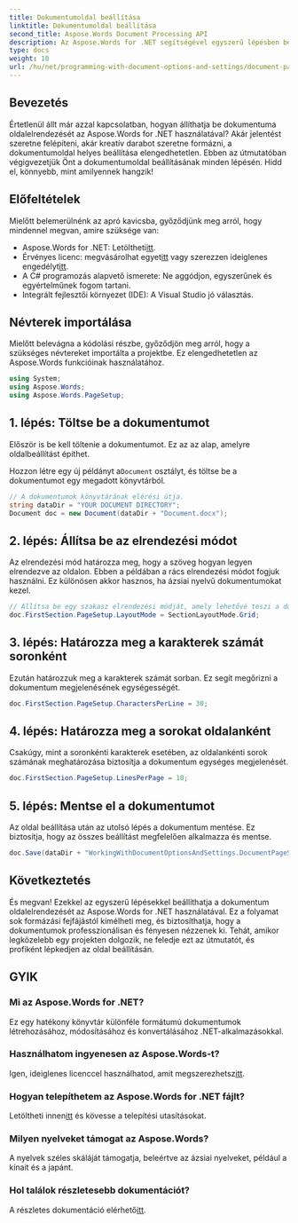 ```yaml
---
title: Dokumentumoldal beállítása
linktitle: Dokumentumoldal beállítása
second_title: Aspose.Words Document Processing API
description: Az Aspose.Words for .NET segítségével egyszerű lépésben beállíthatja a dokumentumoldalakat. Tanulja meg betölteni, beállítani az elrendezést, meghatározni a karaktereket soronként, sorokat oldalanként, és elmenteni a dokumentumot.
type: docs
weight: 10
url: /hu/net/programming-with-document-options-and-settings/document-page-setup/
---
```

## Bevezetés

Értetlenül állt már azzal kapcsolatban, hogyan állíthatja be dokumentuma oldalelrendezését az Aspose.Words for .NET használatával? Akár jelentést szeretne felépíteni, akár kreatív darabot szeretne formázni, a dokumentumoldal helyes beállítása elengedhetetlen. Ebben az útmutatóban végigvezetjük Önt a dokumentumoldal beállításának minden lépésén. Hidd el, könnyebb, mint amilyennek hangzik!

## Előfeltételek

Mielőtt belemerülnénk az apró kavicsba, győződjünk meg arról, hogy mindennel megvan, amire szüksége van:

-  Aspose.Words for .NET: Letöltheti[itt](https://releases.aspose.com/words/net/).
-  Érvényes licenc: megvásárolhat egyet[itt](https://purchase.aspose.com/buy) vagy szerezzen ideiglenes engedélyt[itt](https://purchase.aspose.com/temporary-license/).
- A C# programozás alapvető ismerete: Ne aggódjon, egyszerűnek és egyértelműnek fogom tartani.
- Integrált fejlesztői környezet (IDE): A Visual Studio jó választás.

## Névterek importálása

Mielőtt belevágna a kódolási részbe, győződjön meg arról, hogy a szükséges névtereket importálta a projektbe. Ez elengedhetetlen az Aspose.Words funkcióinak használatához.

```csharp
using System;
using Aspose.Words;
using Aspose.Words.PageSetup;
```

## 1. lépés: Töltse be a dokumentumot

Először is be kell töltenie a dokumentumot. Ez az az alap, amelyre oldalbeállítást építhet.

 Hozzon létre egy új példányt a`Document` osztályt, és töltse be a dokumentumot egy megadott könyvtárból.

```csharp
// A dokumentumok könyvtárának elérési útja.
string dataDir = "YOUR DOCUMENT DIRECTORY";
Document doc = new Document(dataDir + "Document.docx");
```

## 2. lépés: Állítsa be az elrendezési módot

Az elrendezési mód határozza meg, hogy a szöveg hogyan legyen elrendezve az oldalon. Ebben a példában a rács elrendezési módot fogjuk használni. Ez különösen akkor hasznos, ha ázsiai nyelvű dokumentumokat kezel.

```csharp
// Állítsa be egy szakasz elrendezési módját, amely lehetővé teszi a dokumentumrács viselkedésének meghatározását.
doc.FirstSection.PageSetup.LayoutMode = SectionLayoutMode.Grid;
```

## 3. lépés: Határozza meg a karakterek számát soronként

Ezután határozzuk meg a karakterek számát sorban. Ez segít megőrizni a dokumentum megjelenésének egységességét.

```csharp
doc.FirstSection.PageSetup.CharactersPerLine = 30;
```

## 4. lépés: Határozza meg a sorokat oldalanként

Csakúgy, mint a soronkénti karakterek esetében, az oldalankénti sorok számának meghatározása biztosítja a dokumentum egységes megjelenését.

```csharp
doc.FirstSection.PageSetup.LinesPerPage = 10;
```

## 5. lépés: Mentse el a dokumentumot

Az oldal beállítása után az utolsó lépés a dokumentum mentése. Ez biztosítja, hogy az összes beállítást megfelelően alkalmazza és mentse.

```csharp
doc.Save(dataDir + "WorkingWithDocumentOptionsAndSettings.DocumentPageSetup.docx");
```

## Következtetés

És megvan! Ezekkel az egyszerű lépésekkel beállíthatja a dokumentum oldalelrendezését az Aspose.Words for .NET használatával. Ez a folyamat sok formázási fejfájástól kímélheti meg, és biztosíthatja, hogy a dokumentumok professzionálisan és fényesen nézzenek ki. Tehát, amikor legközelebb egy projekten dolgozik, ne feledje ezt az útmutatót, és profiként lépkedjen az oldal beállításán.

## GYIK

### Mi az Aspose.Words for .NET?
Ez egy hatékony könyvtár különféle formátumú dokumentumok létrehozásához, módosításához és konvertálásához .NET-alkalmazásokkal.

### Használhatom ingyenesen az Aspose.Words-t?
Igen, ideiglenes licenccel használhatod, amit megszerezhetsz[itt](https://purchase.aspose.com/temporary-license/).

### Hogyan telepíthetem az Aspose.Words for .NET fájlt?
 Letöltheti innen[itt](https://releases.aspose.com/words/net/) és kövesse a telepítési utasításokat.

### Milyen nyelveket támogat az Aspose.Words?
A nyelvek széles skáláját támogatja, beleértve az ázsiai nyelveket, például a kínait és a japánt.

### Hol találok részletesebb dokumentációt?
 A részletes dokumentáció elérhető[itt](https://reference.aspose.com/words/net/).